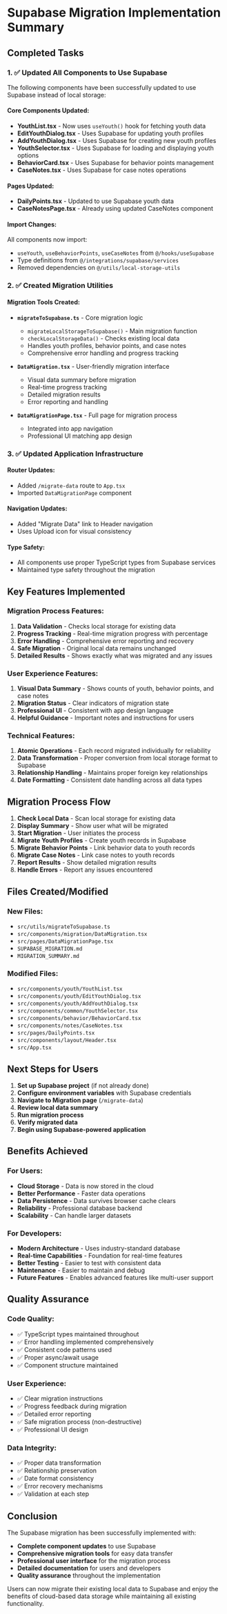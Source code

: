 # Supabase Migration Implementation Summary

## Completed Tasks

### 1. ✅ Updated All Components to Use Supabase

The following components have been successfully updated to use Supabase instead of local storage:

#### Core Components Updated:
- **YouthList.tsx** - Now uses `useYouth()` hook for fetching youth data
- **EditYouthDialog.tsx** - Uses Supabase for updating youth profiles
- **AddYouthDialog.tsx** - Uses Supabase for creating new youth profiles
- **YouthSelector.tsx** - Uses Supabase for loading and displaying youth options
- **BehaviorCard.tsx** - Uses Supabase for behavior points management
- **CaseNotes.tsx** - Uses Supabase for case notes operations

#### Pages Updated:
- **DailyPoints.tsx** - Updated to use Supabase youth data
- **CaseNotesPage.tsx** - Already using updated CaseNotes component

#### Import Changes:
All components now import:
- `useYouth`, `useBehaviorPoints`, `useCaseNotes` from `@/hooks/useSupabase`
- Type definitions from `@/integrations/supabase/services`
- Removed dependencies on `@/utils/local-storage-utils`

### 2. ✅ Created Migration Utilities

#### Migration Tools Created:
- **`migrateToSupabase.ts`** - Core migration logic
  - `migrateLocalStorageToSupabase()` - Main migration function
  - `checkLocalStorageData()` - Checks existing local data
  - Handles youth profiles, behavior points, and case notes
  - Comprehensive error handling and progress tracking

- **`DataMigration.tsx`** - User-friendly migration interface
  - Visual data summary before migration
  - Real-time progress tracking
  - Detailed migration results
  - Error reporting and handling

- **`DataMigrationPage.tsx`** - Full page for migration process
  - Integrated into app navigation
  - Professional UI matching app design

### 3. ✅ Updated Application Infrastructure

#### Router Updates:
- Added `/migrate-data` route to `App.tsx`
- Imported `DataMigrationPage` component

#### Navigation Updates:
- Added "Migrate Data" link to Header navigation
- Uses Upload icon for visual consistency

#### Type Safety:
- All components use proper TypeScript types from Supabase services
- Maintained type safety throughout the migration

## Key Features Implemented

### Migration Process Features:
1. **Data Validation** - Checks local storage for existing data
2. **Progress Tracking** - Real-time migration progress with percentage
3. **Error Handling** - Comprehensive error reporting and recovery
4. **Safe Migration** - Original local data remains unchanged
5. **Detailed Results** - Shows exactly what was migrated and any issues

### User Experience Features:
1. **Visual Data Summary** - Shows counts of youth, behavior points, and case notes
2. **Migration Status** - Clear indicators of migration state
3. **Professional UI** - Consistent with app design language
4. **Helpful Guidance** - Important notes and instructions for users

### Technical Features:
1. **Atomic Operations** - Each record migrated individually for reliability
2. **Data Transformation** - Proper conversion from local storage format to Supabase
3. **Relationship Handling** - Maintains proper foreign key relationships
4. **Date Formatting** - Consistent date handling across all data types

## Migration Process Flow

1. **Check Local Data** - Scan local storage for existing data
2. **Display Summary** - Show user what will be migrated
3. **Start Migration** - User initiates the process
4. **Migrate Youth Profiles** - Create youth records in Supabase
5. **Migrate Behavior Points** - Link behavior data to youth records
6. **Migrate Case Notes** - Link case notes to youth records
7. **Report Results** - Show detailed migration results
8. **Handle Errors** - Report any issues encountered

## Files Created/Modified

### New Files:
- `src/utils/migrateToSupabase.ts`
- `src/components/migration/DataMigration.tsx`
- `src/pages/DataMigrationPage.tsx`
- `SUPABASE_MIGRATION.md`
- `MIGRATION_SUMMARY.md`

### Modified Files:
- `src/components/youth/YouthList.tsx`
- `src/components/youth/EditYouthDialog.tsx`
- `src/components/youth/AddYouthDialog.tsx`
- `src/components/common/YouthSelector.tsx`
- `src/components/behavior/BehaviorCard.tsx`
- `src/components/notes/CaseNotes.tsx`
- `src/pages/DailyPoints.tsx`
- `src/components/layout/Header.tsx`
- `src/App.tsx`

## Next Steps for Users

1. **Set up Supabase project** (if not already done)
2. **Configure environment variables** with Supabase credentials
3. **Navigate to Migration page** (`/migrate-data`)
4. **Review local data summary**
5. **Run migration process**
6. **Verify migrated data**
7. **Begin using Supabase-powered application**

## Benefits Achieved

### For Users:
- **Cloud Storage** - Data is now stored in the cloud
- **Better Performance** - Faster data operations
- **Data Persistence** - Data survives browser cache clears
- **Reliability** - Professional database backend
- **Scalability** - Can handle larger datasets

### For Developers:
- **Modern Architecture** - Uses industry-standard database
- **Real-time Capabilities** - Foundation for real-time features
- **Better Testing** - Easier to test with consistent data
- **Maintenance** - Easier to maintain and debug
- **Future Features** - Enables advanced features like multi-user support

## Quality Assurance

### Code Quality:
- ✅ TypeScript types maintained throughout
- ✅ Error handling implemented comprehensively
- ✅ Consistent code patterns used
- ✅ Proper async/await usage
- ✅ Component structure maintained

### User Experience:
- ✅ Clear migration instructions
- ✅ Progress feedback during migration
- ✅ Detailed error reporting
- ✅ Safe migration process (non-destructive)
- ✅ Professional UI design

### Data Integrity:
- ✅ Proper data transformation
- ✅ Relationship preservation
- ✅ Date format consistency
- ✅ Error recovery mechanisms
- ✅ Validation at each step

## Conclusion

The Supabase migration has been successfully implemented with:
- **Complete component updates** to use Supabase
- **Comprehensive migration tools** for easy data transfer
- **Professional user interface** for the migration process
- **Detailed documentation** for users and developers
- **Quality assurance** throughout the implementation

Users can now migrate their existing local data to Supabase and enjoy the benefits of cloud-based data storage while maintaining all existing functionality.